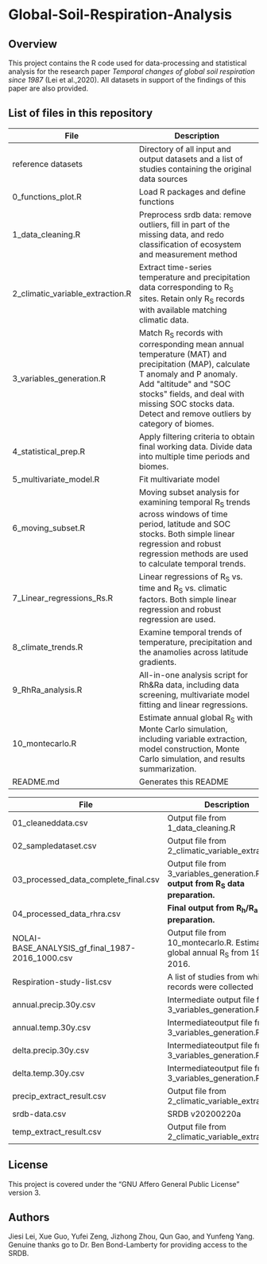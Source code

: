 # Global-Soil-Respiration-Analysis

## Overview

This project contains the R code used for data-processing and statistical analysis for the research paper *Temporal changes of global soil respiration since 1987* (Lei et al.,2020). All datasets in support of the findings of this paper are also provided.



## List of files in this repository

| File                             | Description                                                  |
| -------------------------------- | ------------------------------------------------------------ |
| reference datasets               | Directory of all input and output datasets and a list of studies containing the original data sources |
| 0_functions_plot.R               | Load R packages and define functions                         |
| 1_data_cleaning.R                | Preprocess srdb data: remove outliers, fill in part of the missing data, and redo classification of ecosystem and measurement method |
| 2_climatic_variable_extraction.R | Extract time-series temperature and precipitation data corresponding to R<sub>S</sub> sites. Retain only R<sub>S</sub> records with available matching climatic data. |
| 3_variables_generation.R         | Match R<sub>S</sub> records with corresponding mean annual temperature (MAT) and precipitation (MAP), calculate T anomaly and P anomaly. Add "altitude" and "SOC stocks" fields, and deal with missing SOC stocks data. Detect and remove outliers by category of biomes. |
| 4_statistical_prep.R             | Apply filtering criteria to obtain final working data. Divide data into multiple time periods and biomes. |
| 5_multivariate_model.R           | Fit multivariate model                                       |
| 6_moving_subset.R                | Moving subset analysis for examining temporal R<sub>S</sub> trends across windows of time period, latitude and SOC stocks. Both simple linear regression and robust regression methods are used to calculate temporal trends. |
| 7_Linear_regressions_Rs.R        | Linear regressions of  R<sub>S</sub> vs. time and R<sub>S</sub> vs. climatic factors. Both simple linear regression and robust regression are used. |
| 8_climate_trends.R               | Examine temporal trends of temperature, precipitation and the anamolies across latitude gradients. |
| 9_RhRa_analysis.R                | All-in-one analysis script for Rh&Ra data, including data screening, multivariate model fitting and linear regressions. |
| 10_montecarlo.R                  | Estimate annual global R<sub>S</sub> with Monte Carlo simulation, including variable extraction, model construction, Monte Carlo simulation, and results summarization. |
| README.md                        | Generates this README                                        |

| File                                            | Description                                                  |
| ----------------------------------------------- | ------------------------------------------------------------ |
| 01_cleaneddata.csv                              | Output file from 1_data_cleaning.R                           |
| 02_sampledataset.csv                            | Output file from 2_climatic_variable_extraction.R            |
| 03_processed_data_complete_final.csv            | Output file from 3_variables_generation.R. **Final output from R<sub>S</sub> data preparation.** |
| 04_processed_data_rhra.csv                      | **Final output from R<sub>h</sub>/R<sub>a</sub> data preparation.** |
| NOLAI-BASE_ANALYSIS_gf_final_1987-2016_1000.csv | Output file from 10_montecarlo.R. Estimated global annual R<sub>S</sub> from 1987-2016. |
| Respiration-study-list.csv                      | A list of studies from which the records were collected      |
| annual.precip.30y.csv                           | Intermediate output file from 3_variables_generation.R       |
| annual.temp.30y.csv                             | Intermediateoutput file from 3_variables_generation.R        |
| delta.precip.30y.csv                            | Intermediateoutput file from 3_variables_generation.R        |
| delta.temp.30y.csv                              | Intermediateoutput file from 3_variables_generation.R        |
| precip_extract_result.csv                       | Output file from 2_climatic_variable_extraction.R            |
| srdb-data.csv                                   | SRDB v20200220a                                              |
| temp_extract_result.csv                         | Output file from 2_climatic_variable_extraction.R            |

## License
This project is covered under the “GNU Affero General Public License” version 3.

## Authors
Jiesi Lei, Xue Guo, Yufei Zeng, Jizhong Zhou, Qun Gao, and Yunfeng Yang.
Genuine thanks go to Dr. Ben Bond-Lamberty for providing access to the SRDB.
